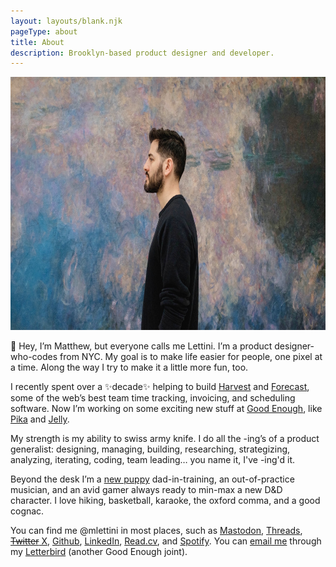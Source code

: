 ```yaml
---
layout: layouts/blank.njk
pageType: about
title: About
description: Brooklyn-based product designer and developer.
---
```



<div class="inner">

<img src="/images/matthew-lettini-portrait.jpg" alt="A portrait of Matthew Lettini" class="portrait" width="720" height="405" data-zoomable>

👋 Hey, I’m Matthew, but everyone calls me Lettini.
I’m a product designer-who-codes from NYC.
My goal is to make life easier for people, one pixel at a time.
Along the way I try to make it a little more fun, too.

I recently spent over a ✨decade✨ helping to build
<a href="https://getharvest.com" target="_blank">Harvest</a> and
<a href="https://getharvest.com/forecast" target="_blank">Forecast</a>,
some of the web’s best team time tracking, invoicing, and scheduling software.
Now I’m working on some exciting new stuff at
<a href="https://goodenough.us" target="_blank">Good Enough</a>, like
<a href="https://pika.page/" target="_blank">Pika</a> and
<a href="https://letsjelly.com/" target="_blank">Jelly</a>.

My strength is my ability to swiss army knife.
I do all the -ing’s of a product generalist:
designing, managing, building, researching, strategizing,
analyzing, iterating, coding, team leading…
you name it, I've -ing'd it.

Beyond the desk I’m a
<a href="https://www.instagram.com/p/CXeYImOFqui" target="_blank">new puppy</a>
dad-in-training, an out-of-practice musician,
and an avid gamer always ready to min-max a new D&D character.
I love hiking, basketball, karaoke, the oxford comma, and a good cognac.

You can find me @mlettini in most places, such as
<a href="https://mastodon.social/@mlettini" target="_blank">Mastodon</a>,
<a href="https://threads.net/@mlettini" target="_blank">Threads</a>,
<a href="https://x.com/mlettini" target="_blank"><s>Twitter</s> X</a>,
<a href="https://github.com/mlettini" target="_blank">Github</a>,
<a href="https://linkedin.com/in/mlettini" target="_blank">LinkedIn</a>,
<a href="https://read.cv/mlettini" target="_blank">Read.cv</a>, and
<a href="https://open.spotify.com/user/mlettini" target="_blank">Spotify</a>.
You can
<a href="https://letterbird.co/mlettini" target="_blank">email me</a>
through my
<a href="https://letterbird.co/" target="_blank">Letterbird</a>
(another Good Enough joint).

</div>
